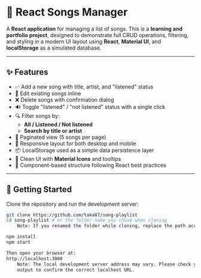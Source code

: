 # 🎵 React Songs Manager

A **React application** for managing a list of songs. This is a **learning and portfolio project**, designed to demonstrate full CRUD operations, filtering, and styling in a modern UI layout using **React**, **Material UI**, and **localStorage** as a simulated database.

---

## ✨ Features

- ✅ Add a new song with title, artist, and "listened" status
- 📝 Edit existing songs inline
- ❌ Delete songs with confirmation dialog
- 🔊 Toggle "listened" / "not listened" status with a single click
- 🔍 Filter songs by:
  - **All / Listened / Not listened**
  - **Search by title or artist**
- 📄 Paginated view (5 songs per page)
- 🎯 Responsive layout for both desktop and mobile
- 📦 LocalStorage used as a simple data persistence layer
- 🎨 Clean UI with **Material Icons** and tooltips
- 🧩 Component-based structure following React best practices

---

## 🚀 Getting Started

Clone the repository and run the development server:

```bash
git clone https://github.com/taka87/song-playlist
cd song-playlist # or the folder name you chose when cloning
    Note: If you renamed the folder while cloning, replace the path accordingly.

npm install
npm start

Then open your browser at:
http://localhost:3000
    Note: The local development server address may vary. Please check your terminal 
    output to confirm the correct localhost URL.
    